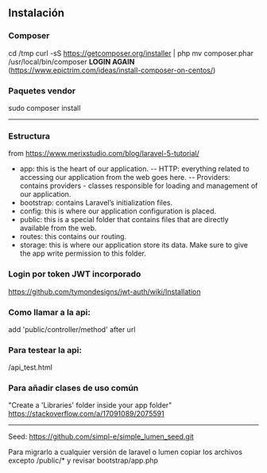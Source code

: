 
## Instalación

### Composer
cd /tmp
curl -sS https://getcomposer.org/installer | php
mv composer.phar /usr/local/bin/composer
**LOGIN AGAIN**
(https://www.epictrim.com/ideas/install-composer-on-centos/)

### Paquetes vendor
sudo composer install

---

### Estructura
from https://www.merixstudio.com/blog/laravel-5-tutorial/

- app: this is the heart of our application.
-- HTTP: everything related to accessing our application from the web goes here.
-- Providers: contains providers - classes responsible for loading and management of our application.
- bootstrap: contains Laravel’s initialization files.
- config: this is where our application configuration is placed.
- public: this is a special folder that contains files that are directly available from the web.
- routes: this contains our routing.
- storage: this is where our application store its data. Make sure to give the app write permission to this folder.

### Login por token JWT incorporado
https://github.com/tymondesigns/jwt-auth/wiki/Installation

### Como llamar a la api:
add 'public/controller/method' after url

### Para testear la api:
/api_test.html

### Para añadir clases de uso común
"Create a 'Libraries' folder inside your app folder"
https://stackoverflow.com/a/17091089/2075591

---

Seed:
https://github.com/simpl-e/simple_lumen_seed.git

Para migrarlo a cualquier versión de laravel o lumen copiar los archivos excepto /public/* y revisar bootstrap/app.php

